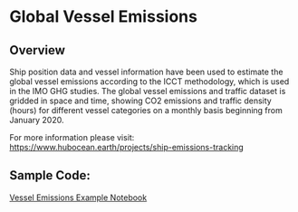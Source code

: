 # Global Vessel Emissions

## Overview

Ship position data and vessel information have been used to estimate the global vessel emissions according to the ICCT methodology, which is used in the IMO GHG studies. The global vessel emissions and traffic dataset is gridded in space and time, showing CO2 emissions and traffic density (hours) for different vessel categories on a monthly basis beginning from January 2020.

For more information please visit: https://www.hubocean.earth/projects/ship-emissions-tracking

## Sample Code:
[Vessel Emissions Example Notebook](https://github.com/C4IROcean/OceanDataConnector/blob/master/data/GlobalVesselEmissions/GriddedVesselEmissionsAndTraffic.ipynb)

